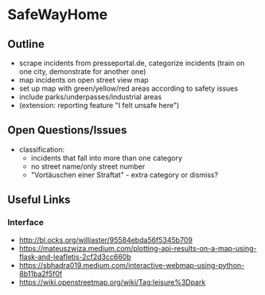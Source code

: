 # SafeWayHome
## Outline
- scrape incidents from presseportal.de, categorize incidents (train on one city, demonstrate for another one)
- map incidents on open street view map
- set up map with green/yellow/red areas according to safety issues
- include parks/underpasses/industrial areas
- (extension: reporting feature "I felt unsafe here")

## Open Questions/Issues
- classification: 
  - incidents that fall into more than one category
  - no street name/only street number
  - "Vortäuschen einer Straftat" - extra category or dismiss?

## Useful Links
### Interface
- http://bl.ocks.org/williaster/95584ebda56f5345b709
- https://mateuszwiza.medium.com/plotting-api-results-on-a-map-using-flask-and-leafletjs-2cf2d3cc660b
- https://sbhadra019.medium.com/interactive-webmap-using-python-8b11ba2f5f0f
- https://wiki.openstreetmap.org/wiki/Tag:leisure%3Dpark
